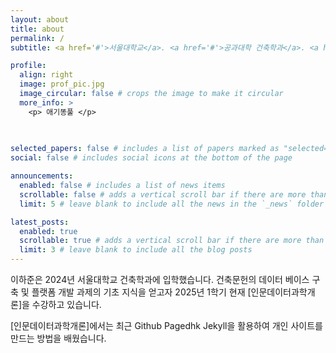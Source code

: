 ```yaml
---
layout: about
title: about
permalink: /
subtitle: <a href='#'>서울대학교</a>. <a href='#'>공과대학 건축학과</a>. <a href='#'>역사도시건축연구실</a>.

profile:
  align: right
  image: prof_pic.jpg
  image_circular: false # crops the image to make it circular
  more_info: >
    <p> 애기똥풀 </p>
   
   

selected_papers: false # includes a list of papers marked as "selected={true}"
social: false # includes social icons at the bottom of the page

announcements:
  enabled: false # includes a list of news items
  scrollable: false # adds a vertical scroll bar if there are more than 3 news items
  limit: 5 # leave blank to include all the news in the `_news` folder

latest_posts:
  enabled: true
  scrollable: true # adds a vertical scroll bar if there are more than 3 new posts items
  limit: 3 # leave blank to include all the blog posts
---
```


이하준은 2024년 서울대학교 건축학과에 입학했습니다. 건축문헌의 데이터 베이스 구축 및 플랫폼 개발 과제의 기초 지식을 얻고자 2025년 1학기 현재 [인문데이터과학개론]을 수강하고 있습니다.

[인문데이터과학개론]에서는 최근 Github Pagedhk Jekyll을 활용하여 개인 사이트를 만드는 방법을 배웠습니다.
